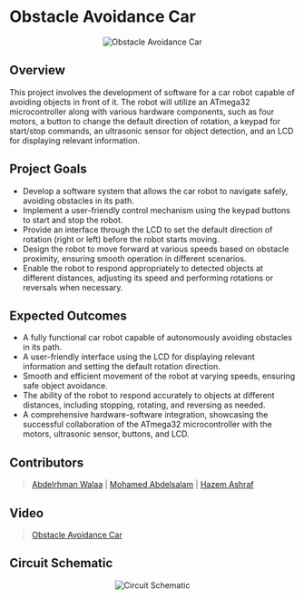 # Obstacle Avoidance Car

<p align="center">
  <img src="https://github.com/AbdelrhmanWalaa/Sprints-Automotive_Software_Bootcamp/assets/44446382/3ac39384-5165-4f6a-99bd-c4b20e815664" alt="Obstacle Avoidance Car">
</p>

## Overview

This project involves the development of software for a car robot capable of avoiding objects in front of it. The robot will utilize an ATmega32 microcontroller along with various hardware components, such as four motors, a button to change the default direction of rotation, a keypad for start/stop commands, an ultrasonic sensor for object detection, and an LCD for displaying relevant information.

## Project Goals

- Develop a software system that allows the car robot to navigate safely, avoiding obstacles in its path.
- Implement a user-friendly control mechanism using the keypad buttons to start and stop the robot.
- Provide an interface through the LCD to set the default direction of rotation (right or left) before the robot starts moving.
- Design the robot to move forward at various speeds based on obstacle proximity, ensuring smooth operation in different scenarios.
- Enable the robot to respond appropriately to detected objects at different distances, adjusting its speed and performing rotations or reversals when necessary.

## Expected Outcomes

- A fully functional car robot capable of autonomously avoiding obstacles in its path.
- A user-friendly interface using the LCD for displaying relevant information and setting the default rotation direction.
- Smooth and efficient movement of the robot at varying speeds, ensuring safe object avoidance.
- The ability of the robot to respond accurately to objects at different distances, including stopping, rotating, and reversing as needed.
- A comprehensive hardware-software integration, showcasing the successful collaboration of the ATmega32 microcontroller with the motors, ultrasonic sensor, buttons, and LCD.

## Contributors

> [Abdelrhman Walaa](https://github.com/AbdelrhmanWalaa) |
> [Mohamed Abdelsalam](https://github.com/m3adel) |
> [Hazem Ashraf](https://github.com/hazemashrafali)

## Video
> [Obstacle Avoidance Car](https://drive.google.com/file/d/1VusHmFiW_P_1O4oQZRFqFkMx60ojuyCt/view?usp=sharing)

## Circuit Schematic

<p align="center">
  <img src="https://github.com/AbdelrhmanWalaa/Sprints-Automotive_Software_Bootcamp/assets/44446382/72d2f488-ffa7-412d-92cd-af9d5a822f99" alt="Circuit Schematic">
</p>

